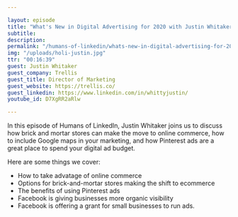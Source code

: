 ```yaml
---

layout: episode
title: "What's New in Digital Advertising for 2020 with Justin Whitaker"
subtitle: 
description: 
permalink: "/humans-of-linkedin/whats-new-in-digital-advertising-for-2020-with-justin-whitaker/"
img: "/uploads/holi-justin.jpg"
ttr: "00:16:39"
guest: Justin Whitaker
guest_company: Trellis
guest_title: Director of Marketing
guest_website: https://trellis.co/
guest_linkedin: https://www.linkedin.com/in/whittyjustin/
youtube_id: D7XgRR2aRlw

---
```


In this episode of Humans of LinkedIn, Justin Whitaker joins us to discuss how brick and mortar stores can make the move to online commerce, how to include Google maps in your marketing, and how Pinterest ads are a great place to spend your digital ad budget. 

Here are some things we cover:

- How to take advatage of online commerce
- Options for brick-and-mortar stores making the shift to ecommerce
- The benefits of using Pinterest ads
- Facebook is giving businesses more organic visibility
- Facebook is offering a grant for small businesses to run ads.
